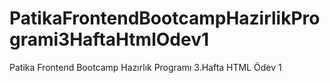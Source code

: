 # PatikaFrontendBootcampHazirlikProgrami3HaftaHtmlOdev1
Patika Frontend Bootcamp Hazırlık Programı 3.Hafta HTML Ödev 1
